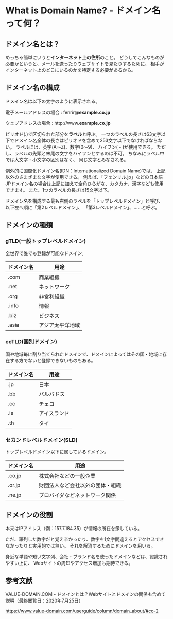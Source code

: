 # What is Domain Name? - ドメイン名って何？
## ドメイン名とは？
めっちゃ簡単にいうと**インターネット上の住所**のこと。
どうしてこんなものが必要かというと、メールを送ったりウェブサイトを見たりするために、 相手がインターネット上のどこにいるのかを特定する必要があるから。

## ドメイン名の構成
ドメイン名は以下の太字のように表示される。

電子メールアドレスの場合 :
fenrir@**example.co.jp**

ウェブアドレスの場合 :
http://www.**example.co.jp**

ピリオド(.)で区切られた部分を**ラベル**と呼ぶ。 
一つのラベルの長さは63文字以下でドメイン名全体の長さはピリオドを含めて253文字以下でなければならない。
ラベルには、英字(A～Z)、数字(0～9)、 ハイフン( - )が使用できる。
ただし、ラベルの先頭と末尾の文字をハイフンとするのは不可。
ちなみにラベル中では大文字・小文字の区別はなく、 同じ文字とみなされる。

例外的に国際化ドメイン名(IDN：Internationalized Domain Name)では、 上記以外のさまざまな文字が使用できる。 
例えば、「フェンリル.jp」などの日本語JPドメイン名の場合は上記に加えて全角ひらがな、カタカナ、漢字なども使用できます。 
また、1つのラベルの長さは15文字以下。

ドメイン名を構成する最も右側のラベルを「トップレベルドメイン」と呼び、 以下左へ順に「第2レベルドメイン」、 「第3レベルドメイン」、……と呼ぶ。

## ドメインの種類
### gTLD(一般トップレベルドメイン)
全世界で誰でも登録が可能なドメイン。

|ドメイン名|用途|
|--|--|
|.com|商業組織|
|.net|ネットワーク|
|.org|非営利組織|
|.info|情報|
|.biz|ビジネス|
|.asia|アジア太平洋地域|

### ccTLD(国別ドメイン)
国や地域毎に割り当てられたドメインで、ドメインによってはその国・地域に存在する方でないと登録できないものもある。

|ドメイン名|用途|
|--|--|
|.jp|日本|
|.bb|バルバドス|
|.cc|チェコ|
|.is|アイスランド|
|.th|タイ|

### セカンドレベルドメイン(SLD)
トップレベルドメイン以下に属しているドメイン。

|ドメイン名|用途|
|--|--|
|.co.jp|株式会社などの一般企業|
|.or.jp|財団法人など会社以外の団体・組織|
|.ne.jp|プロバイダなどネットワーク関係|

## ドメインの役割
本来はIPアドレス（例：157.7.184.35）が情報の所在を示している。

ただ、羅列した数字だと覚え辛かったり、数字を1文字間違えるとアクセスできなかったりと実用的では無い。
それを解消するためにドメインを用いる。

身近な単語や短い文字列、会社・ブランド名を使ったドメインなどは、認識されやすい上に、 Webサイトの周知やアクセス増加も期待できる。

## 参考文献
VALUE-DOMAIN.COM - ドメインとは？Webサイトとドメインの関係も含めて説明（最終閲覧日：2020年7月25日）

https://www.value-domain.com/userguide/column/domain_about/#co-2
